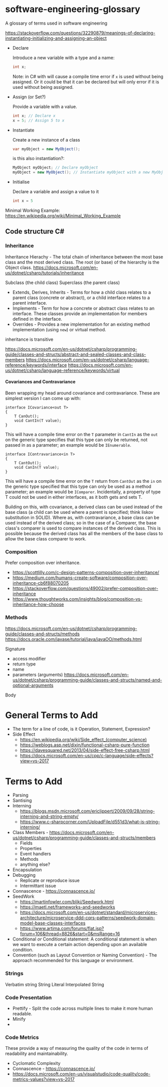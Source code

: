 # software-engineering-glossary
A glossary of terms used in software engineering

https://stackoverflow.com/questions/32290879/meanings-of-declaring-instantiating-initializing-and-assigning-an-object
 - Declare
 
   Introduce a new variable with a type and a name:
   
   ```C#
   int x;
   ```
   
   Note: in C# with will cause a compile time error if `x` is used without being assigned. Or it could be that it can be declared but will only error if it is used without being assigned.
 
 - Assign (or Set?)
 
   Provide a variable with a value.
   
   ```C#
   int x; // Declare x
   x = 5; // Assign 5 to x
   ```
   
 - Instantiate
 
   Create a new instance of a class
   
   ```C#
   var myObject = new MyObject();
   ```
   
   is this also instantiation?:
   
   ```C#
   MyObject myObject; // Declare myObject
   myObject = new MyObject(); // Instantiate myObject with a new MyObject instance
   ```
 
 - Initialise
 
   Declare a variable and assign a value to it
   
   ```C#
   int x = 5
   ```


Minimal Working Example:
https://en.wikipedia.org/wiki/Minimal_Working_Example

## Code structure C#

### Inheritance

Inheritance Hierachy - The total chain of inheritance between the most base class and the most derived class. The root (or base) of the hierarchy is the Object class.
https://docs.microsoft.com/en-us/dotnet/csharp/tutorials/inheritance

Subclass (the child class)
Superclass (the parent class)

 - Extends, Derives, Inherits - Terms for how a child class relates to a parent class (concrete or abstract), or a child interface relates to a parent interface.
 - Implements - Term for how a concrete or abstract class relates to an interface. These classes provide an implementation for members defined in the interface.
 - Overrides - Provides a new implementation for an existing method implementation (using `new`) or virtual method.


inheritance is transitive

https://docs.microsoft.com/en-us/dotnet/csharp/programming-guide/classes-and-structs/abstract-and-sealed-classes-and-class-members
https://docs.microsoft.com/en-us/dotnet/csharp/language-reference/keywords/interface
https://docs.microsoft.com/en-us/dotnet/csharp/language-reference/keywords/virtual

#### Covariances and Contravariance

Been wrapping my head around covariance and contravariance. These are simplest version I can come up with:

```
interface ICovariance<out T>
{
    T CanOut();
    void CantIn(T value);
}
```

This will have a compile time error on the `T` parameter in `CantIn` as the `out` on the generic type specifies that this type can only be returned, not passed in as a parameter; an example would be `IEnumerable`.

```
interface IContravariance<in T>
{
    T CantOut();
    void CanIn(T value);
}
```

This will have a compile time error on the `T` return from `CantOut` as the `in` on the generic type specified that this type can only be used as a method parameter; an example would be `IComparer`.
Incidentally, a property of type T could not be used in either interfaces, as it both gets and sets T.

Building on this, with covariance, a derived class can be used instead of the base class (a child can be used where a parent is specified; think liskov substitution in SOLID). Where as, with contravariance, a base class can be used instead of the derived class; so in the case of a Comparer, the base class's comparer is used to compare instances of the derived class. This is possible because the derived class has all the members of the base class to allow the base class comparer to work.

### Composition

Prefer composition over inheritance.

 - https://scottlilly.com/c-design-patterns-composition-over-inheritance/
 - https://medium.com/humans-create-software/composition-over-inheritance-cb6f88070205
 - https://stackoverflow.com/questions/49002/prefer-composition-over-inheritance
 - https://www.thoughtworks.com/insights/blog/composition-vs-inheritance-how-choose


### Methods
https://docs.microsoft.com/en-us/dotnet/csharp/programming-guide/classes-and-structs/methods
https://docs.oracle.com/javase/tutorial/java/javaOO/methods.html

Signature

- access modifier
- return type
- name
- parameters (arguments)
https://docs.microsoft.com/en-us/dotnet/csharp/programming-guide/classes-and-structs/named-and-optional-arguments

Body

# General Terms to Add

 - The term for a line of code, is it Operation, Statement, Expression?
 - Side Effect
   - https://en.wikipedia.org/wiki/Side_effect_(computer_science)
   - https://weblogs.asp.net/dixin/functional-csharp-pure-function
   - https://davesquared.net/2013/04/side-effect-free-csharp.html
   - https://docs.microsoft.com/en-us/cpp/c-language/side-effects?view=vs-2017

# Terms to Add
 - Parsing
 - Santising
 - Interning
   - https://blogs.msdn.microsoft.com/ericlippert/2009/09/28/string-interning-and-string-empty/
   - https://www.c-sharpcorner.com/UploadFile/d551d3/what-is-string-interning/
 - Class Members - https://docs.microsoft.com/en-us/dotnet/csharp/programming-guide/classes-and-structs/members
   - Fields
   - Properties
   - Event handlers
   - Methods
   - anything else?
 - Encapsulation
 - Debugging
   - Replicate or reproduce issue
   - Intermittant issue
 - Connascence - https://connascence.io/
 - SeedWork
   - https://martinfowler.com/bliki/Seedwork.html
   - https://maetl.net/frameworks-and-seedworks
   - https://docs.microsoft.com/en-us/dotnet/standard/microservices-architecture/microservice-ddd-cqrs-patterns/seedwork-domain-model-base-classes-interfaces
   - https://www.artima.com/forums/flat.jsp?forum=106&thread=8826&start=0&msRange=16
 - Conditional *or* Conditional statement: A conditional statement is when we want to execute a certain action depending upon an available condition.
 - Convention (such as Layout Convention or Naming Convention) - The approach recommended for this language or environment.

### Strings

Verbatim string
String Literal
Interpolated String

### Code Presentation

 - Prettify - Split the code across multiple lines to make it more human readable.
 - Minify
 - 

### Code Metrics

These provide a way of measuring the quality of the code in terms of readability and maintainability.
 - Cyclomatic Complexity
 - Connascence - https://connascence.io/
 - https://docs.microsoft.com/en-us/visualstudio/code-quality/code-metrics-values?view=vs-2017
